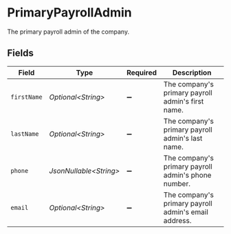 # PrimaryPayrollAdmin

The primary payroll admin of the company.


## Fields

| Field                                                | Type                                                 | Required                                             | Description                                          |
| ---------------------------------------------------- | ---------------------------------------------------- | ---------------------------------------------------- | ---------------------------------------------------- |
| `firstName`                                          | *Optional\<String>*                                  | :heavy_minus_sign:                                   | The company's primary payroll admin's first name.    |
| `lastName`                                           | *Optional\<String>*                                  | :heavy_minus_sign:                                   | The company's primary payroll admin's last name.     |
| `phone`                                              | *JsonNullable\<String>*                              | :heavy_minus_sign:                                   | The company's primary payroll admin's phone number.  |
| `email`                                              | *Optional\<String>*                                  | :heavy_minus_sign:                                   | The company's primary payroll admin's email address. |